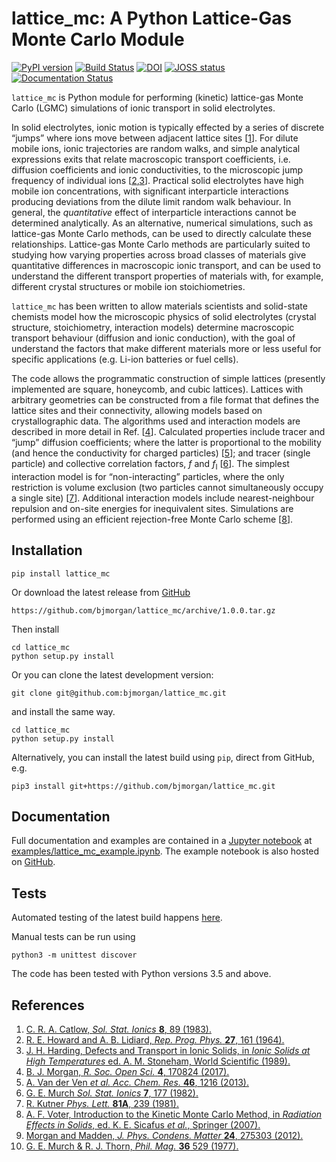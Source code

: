 # lattice_mc: A Python Lattice-Gas Monte Carlo Module

[![PyPI version](https://badge.fury.io/py/lattice-mc.svg)](https://badge.fury.io/py/lattice-mc)
[![Build Status](https://travis-ci.org/bjmorgan/lattice_mc.svg?branch=master)](https://travis-ci.org/bjmorgan/lattice_mc)
[![DOI](https://zenodo.org/badge/75750912.svg)](https://zenodo.org/badge/latestdoi/75750912) 
[![JOSS status](http://joss.theoj.org/papers/6940b7bb0d59be86b8823a10780caae0/status.svg)](http://joss.theoj.org/papers/6940b7bb0d59be86b8823a10780caae0)
[![Documentation Status](https://readthedocs.org/projects/lattice-mc/badge/?version=latest)](http://lattice-mc.readthedocs.io/en/latest/?badge=latest)


`lattice_mc` is Python module for performing (kinetic) lattice-gas Monte Carlo (LGMC) simulations of ionic transport in solid electrolytes.

In solid electrolytes, ionic motion is typically effected by a series of discrete &ldquo;jumps&rdquo; where ions move between adjacent lattice sites \[[1](#Catlow_SolStatIonics1983)\]. For dilute mobile ions, ionic trajectories are random walks, and simple analytical expressions exits that relate macroscopic transport coefficients, i.e. diffusion coefficients and ionic conductivities, to the microscopic jump frequency of individual ions \[[2](#HowardAndLidiard_RepProgPhys1964),[3](#Stoneham_IonicSolids1989)\]. Practical solid electrolytes have high mobile ion concentrations, with significant interparticle interactions producing deviations from the dilute limit random walk behaviour. In general, the *quantitative* effect of interparticle interactions cannot be determined analytically. As an alternative, numerical simulations, such as lattice-gas Monte Carlo methods, can be used to directly calculate these relationships. Lattice-gas Monte Carlo methods are particularly suited to studying how varying properties across broad classes of materials give quantitative differences in macroscopic ionic transport, and can be used to understand the different transport properties of materials with, for example, different crystal structures or mobile ion stoichiometries. 

`lattice_mc` has been written to allow materials scientists and solid-state chemists model how the microscopic physics of solid electrolytes (crystal structure, stoichiometry, interaction models) determine macroscopic transport behaviour (diffusion and ionic conduction), with the goal of understand the factors that make different materials more or less useful for specific applications (e.g. Li-ion batteries or fuel cells).

The code allows the programmatic construction of simple lattices (presently implemented are square, honeycomb, and cubic lattices). Lattices with arbitrary geometries can be constructed from a file format that defines the lattice sites and their connectivity, allowing models based on crystallographic data. The algorithms used and interaction models are described in more detail in Ref. \[[4](#Morgan_LLZO)\]. Calculated properties include tracer and &ldquo;jump&rdquo; diffusion coefficients; where the latter is proportional to the mobility (and hence the conductivity for charged particles) \[[5](#VanDerVenEtAl_AccChemRes2013)\]; and tracer (single particle) and collective correlation factors, *f* and *f*<sub>I</sub> \[[6](#Murch_SolStatIonics1982)\]. The simplest interaction model is for &ldquo;non-interacting&rdquo; particles, where the only restriction is volume exclusion (two particles cannot simultaneously occupy a single site) \[[7](#Kutner_PhysLett1981)\]. Additional interaction models include nearest-neighbour repulsion and on-site energies for inequivalent sites. Simulations are performed using an efficient rejection-free Monte Carlo scheme \[[8](#Voter_kMCmethod)\].

## Installation

```
pip install lattice_mc
```

Or download the latest release from [GitHub](https://github.com/bjmorgan/lattice_mc/releases)
```
https://github.com/bjmorgan/lattice_mc/archive/1.0.0.tar.gz
```
Then install
```
cd lattice_mc
python setup.py install
```

Or you can clone the latest development version:
```
git clone git@github.com:bjmorgan/lattice_mc.git
```
and install the same way.
```
cd lattice_mc
python setup.py install
```

Alternatively, you can install the latest build using `pip`, direct from GitHub, e.g.
```
pip3 install git+https://github.com/bjmorgan/lattice_mc.git
```

## Documentation

Full documentation and examples are contained in a [Jupyter notebook](http://jupyter-notebook.readthedocs.io/en/latest/#) at [examples/lattice_mc_example.ipynb](examples/lattice_mc_example.ipynb). The example notebook is also hosted on [GitHub](https://github.com/bjmorgan/lattice_mc/blob/master/examples/lattice_mc_examples.ipynb).

## Tests

Automated testing of the latest build happens [here](https://travis-ci.org/bjmorgan/lattice_mc).

Manual tests can be run using
```
python3 -m unittest discover
```

The code has been tested with Python versions 3.5 and above.

## References
1. <a name="Catlow_SolStatIonics1983" />[C. R. A. Catlow, *Sol. Stat. Ionics* **8**, 89 (1983).](https://doi.org/10.1016/0167-2738%2883%2990069-3)
1. <a name="HowardAndLidiard1964" />[R. E. Howard and A. B. Lidiard, *Rep. Prog. Phys.* **27**, 161 (1964).](https://doi.org/10.1088/0034-4885/27/1/305)
1. <a name="Stoneham_IonicSolids1989" />[J. H. Harding, Defects and Transport in Ionic Solids, in *Ionic Solids at High Temperatures* ed. A. M. Stoneham, World Scientific (1989).](https://doi.org/10.1142/9789814503228_0003)
1. <a name="Morgan_LLZO" />[B. J. Morgan, *R. Soc. Open Sci.* **4**, 170824 (2017).](http://dx.doi.org/10.1098/rsos.170824)
1. <a name="VanDerVenEtAl_AccChemRes2013" />[A. Van der Ven *et al.* *Acc. Chem. Res.* **46**, 1216 (2013).](https://dx.doi.org/10.1021/ar200329r)
1. <a name="Murch_SolStatIonics1982" />[G. E. Murch *Sol. Stat. Ionics* **7**, 177 (1982).](https://dx.doi.org/10.1016/0167-2738%2882%2990050-9)
1. <a name="Kutner_PhysLett1981" />[R. Kutner *Phys. Lett.* **81A**, 239 (1981).](https://dx.doi.org/10.1016/0375-9601%2881%2990251-6)
1. <a name="Voter_kMCmethod" />[A. F. Voter, Introduction to the Kinetic Monte Carlo Method, in *Radiation Effects in Solids*, ed. K. E. Sicafus *et al.*, Springer (2007).](https://doi.org/10.1007/978-1-4020-5295-8_1)
1. <a name="MorganAndMadden_JPhysCondensMatter2012" />[Morgan and Madden, *J. Phys. Condens. Matter* **24**, 275303 (2012).](http://www.iopscience.iop.org/article/10.1088/0953-8984/24/27/275303/)
1. <a name="MurchAndThorn_PhilMag1977" />[G. E. Murch & R. J. Thorn, *Phil. Mag.* **36** 529 (1977).](http://dx.doi.org/10.1080/14786437708239737)
